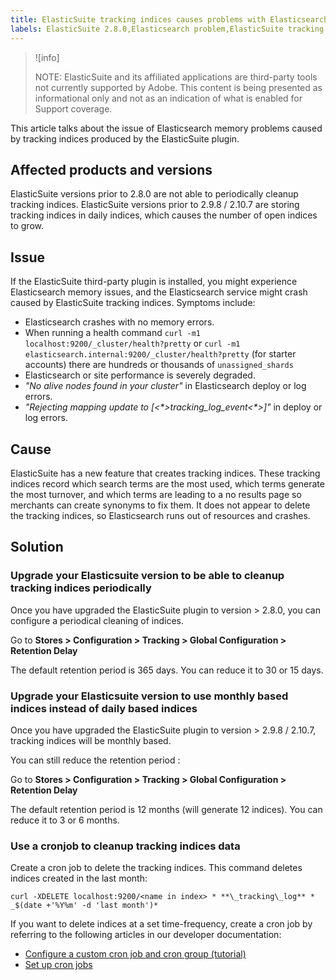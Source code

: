 ```yaml
---
title: ElasticSuite tracking indices causes problems with Elasticsearch
labels: ElasticSuite 2.8.0,Elasticsearch problem,ElasticSuite tracking indices,how to,tracking indices,Adobe Commerce
---
```


>![info]
>
>NOTE: ElasticSuite and its affiliated applications are third-party tools not currently supported by Adobe. This content is being presented as informational only and not as an indication of what is enabled for Support coverage.

This article talks about the issue of Elasticsearch memory problems caused by tracking indices produced by the ElasticSuite plugin.

## Affected products and versions

ElasticSuite versions prior to 2.8.0 are not able to periodically cleanup tracking indices.
ElasticSuite versions prior to 2.9.8 / 2.10.7 are storing tracking indices in daily indices, which causes the number of open indices to grow.

## Issue

If the ElasticSuite third-party plugin is installed, you might experience Elasticsearch memory issues, and the Elasticsearch service might crash caused by ElasticSuite tracking indices. Symptoms include:

* Elasticsearch crashes with no memory errors.
* When running a health command `curl -m1 localhost:9200/_cluster/health?pretty` or `curl -m1 elasticsearch.internal:9200/_cluster/health?pretty` (for starter accounts) there are hundreds or thousands of `unassigned_shards`
* Elasticsearch or site performance is severely degraded.
* *"No alive nodes found in your cluster"* in Elasticsearch deploy or log errors.
* *"Rejecting mapping update to [<\*>_tracking_log_event_<\*>]"* in deploy or log errors.

## Cause

ElasticSuite has a new feature that creates tracking indices. These tracking indices record which search terms are the most used, which terms generate the most turnover, and which terms are leading to a no results page so merchants can create synonyms to fix them. It does not appear to delete the tracking indices, so Elasticsearch runs out of resources and crashes.

## Solution

### Upgrade your Elasticsuite version to be able to cleanup tracking indices periodically

Once you have upgraded the ElasticSuite plugin to version > 2.8.0, you can configure a periodical cleaning of indices. 

Go to **Stores > Configuration > Tracking > Global Configuration > Retention Delay**

The default retention period is 365 days. You can reduce it to 30 or 15 days.

### Upgrade your Elasticsuite version to use monthly based indices instead of daily based indices

Once you have upgraded the ElasticSuite plugin to version > 2.9.8 / 2.10.7, tracking indices will be monthly based.

You can still reduce the retention period : 

Go to **Stores > Configuration > Tracking > Global Configuration > Retention Delay**

The default retention period is 12 months (will generate 12 indices). You can reduce it to 3 or 6 months.

### Use a cronjob to cleanup tracking indices data

Create a cron job to delete the tracking indices. This command deletes indices created in the last month:

 `curl -XDELETE localhost:9200/<name in index> * **\_tracking\_log** * _$(date
    +'%Y%m' -d 'last month')*`

If you want to delete indices at a set time-frequency, create a cron job by referring to the following articles in our developer documentation:

* [Configure a custom cron job and cron group (tutorial)](https://devdocs.magento.com/guides/v2.3/config-guide/cron/custom-cron-tut.html)
* [Set up cron jobs](https://devdocs.magento.com/guides/v2.3/cloud/configure/setup-cron-jobs.html)
